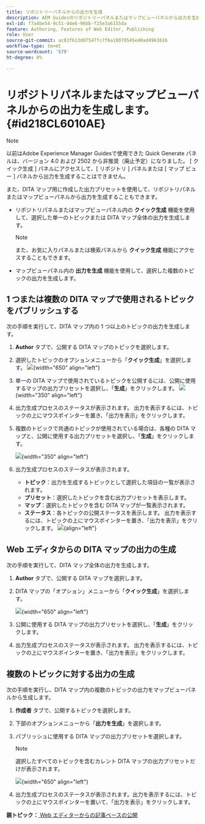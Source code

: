 ```yaml
---
title: リポジトリーパネルからの出力を生成
description: AEM Guidesのリポジトリーパネルまたはマップビューパネルから出力を生成します。 1 つまたは複数の DITA マップで使用されるトピックをパブリッシュする方法、または複数のトピックの出力を生成する方法について説明します。
exl-id: f7a4be54-9c51-44e6-96bb-f25e3a6155da
feature: Authoring, Features of Web Editor, Publishing
role: User
source-git-commit: ac83f613d87547fc7f6a18070545e40ad4963616
workflow-type: tm+mt
source-wordcount: '579'
ht-degree: 0%

---
```


# リポジトリパネルまたはマップビューパネルからの出力を生成します。 {#id218CL6010AE}

>[!NOTE]
>
> 以前はAdobe Experience Manager Guidesで使用できた Quick Generate パネルは、バージョン 4.0 および 2502 から非推奨（廃止予定）になりました。 [ クイック生成 ] パネルにアクセスして、[ リポジトリ ] パネルまたは [ マップ ビュー ] パネルから出力を生成することはできません。

また、DITA マップ用に作成した出力プリセットを使用して、リポジトリパネルまたはマップビューパネルから出力を生成することもできます。

- リポジトリパネルまたはマップビューパネル内の **クイック生成** 機能を使用して、選択した単一のトピックまたは DITA マップ全体の出力を生成します。

  >[!NOTE]
  >
  > また、お気に入りパネルまたは検索パネルから **クイック生成** 機能にアクセスすることもできます。

- マップビューパネル内の **出力を生成** 機能を使用して、選択した複数のトピックの出力を生成します。

## 1 つまたは複数の DITA マップで使用されるトピックをパブリッシュする

次の手順を実行して、DITA マップ内の 1 つ以上のトピックの出力を生成します。

1. **Author** タブで、公開する DITA マップのトピックを選択します。

1. 選択したトピックのオプションメニューから「**クイック生成**」を選択します。
   ![](images/select-topic-options-menu_cs.png){width="650" align="left"}

1. 単一の DITA マップで使用されているトピックを公開するには、公開に使用するマップの出力プリセットを選択し、「**生成**」をクリックします。
   ![](images/select-preset_cs.png){width="350" align="left"}

1. 出力生成プロセスのステータスが表示されます。 出力を表示するには、トピックの上にマウスポインターを置き、「出力を表示」をクリックします。

1. 複数のトピックで共通のトピックが使用されている場合は、各種の DITA マップと、公開に使用する出力プリセットを選択し、「**生成**」をクリックします。

   ![](images/select-preset-multiple-maps_cs.png){width="350" align="left"}

1. 出力生成プロセスのステータスが表示されます。

   - **トピック**：出力を生成するトピックとして選択した項目の一覧が表示されます。
   - **プリセット**：選択したトピックを含む出力プリセットを表示します。
   - **マップ**：選択したトピックを含む DITA マップが一覧表示されます。
   - **ステータス**：各トピックの公開ステータスを表示します。
出力を表示するには、トピックの上にマウスポインターを置き、「出力を表示」をクリックします。
     ![](images/output-multiple-maps_cs.png){align="left"}


## Web エディタからの DITA マップの出力の生成

次の手順を実行して、DITA マップ全体の出力を生成します。

1. **Author** タブで、公開する DITA マップを選択します。

1. DITA マップの「オプション」メニューから「**クイック生成**」を選択します。

   ![](images/select-map-options-menu_cs.png){width="650" align="left"}

1. 公開に使用する DITA マップの出力プリセットを選択し、「**生成**」をクリックします。

1. 出力生成プロセスのステータスが表示されます。 出力を表示するには、トピックの上にマウスポインターを置き、「出力を表示」をクリックします。


## 複数のトピックに対する出力の生成

次の手順を実行し、DITA マップ内の複数のトピックの出力をマップビューパネルから生成します。

1. **作成者** タブで、公開するトピックを選択します。

1. 下部のオプションメニューから「**出力を生成**」を選択します。

1. パブリッシュに使用する DITA マップの出力プリセットを選択します。

   >[!NOTE]
   >
   > 選択したすべてのトピックを含むカレント DITA マップの出力プリセットだけが表示されます。

   ![](images/generate-output-multiple-topics_cs.png){width="650" align="left"}

1. 出力生成プロセスのステータスが表示されます。出力を表示するには、トピックの上にマウスポインターを置いて、「出力を表示」をクリックします。


**親トピック：**&#x200B;[ Web エディターからの記事ベースの公開 ](web-editor-article-publishing.md)
